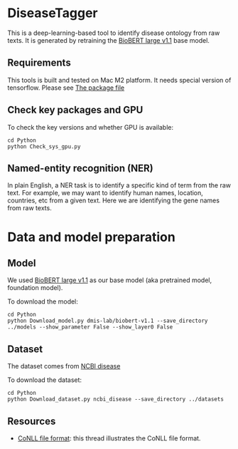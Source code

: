 # DiseaseTagger
This is a deep-learning-based tool to identify disease ontology from raw texts. It is generated by retraining the [BioBERT large v1.1](http://nlp.dmis.korea.edu/projects/biobert-2020-checkpoints/biobert_large_v1.1_pubmed.tar.gz) base model.

## Requirements
This tools is built and tested on Mac M2 platform. It needs special version of tensorflow. Please see [The package file](./requiremnts.txt)

## Check key packages and GPU
To check the key versions and whether GPU is available:

```
cd Python
python Check_sys_gpu.py
```

## Named-entity recognition (NER)
In plain English, a NER task is to identify a specific kind of term from the raw text. For example, we may want to identify human names, location, countries, etc from a given text. Here we are identifying the gene names from raw texts.

# Data and model preparation
## Model
We used [BioBERT large v1.1](http://nlp.dmis.korea.edu/projects/biobert-2020-checkpoints/biobert_large_v1.1_pubmed.tar.gz) as our base model (aka pretrained model, foundation model). 

To download the model:

```
cd Python
python Download_model.py dmis-lab/biobert-v1.1 --save_directory ../models --show_parameter False --show_layer0 False
```

## Dataset
The dataset comes from [NCBI disease]()

To download the dataset:

```
cd Python
python Download_dataset.py ncbi_disease --save_directory ../datasets
```
## Resources
- [CoNLL file format](https://stackoverflow.com/questions/27416164/what-is-conll-data-format): this thread illustrates the CoNLL file format.
